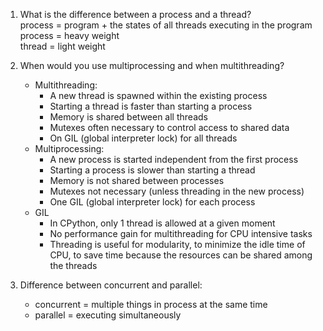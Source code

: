 1. What is the difference between a process and a thread?  
process = program + the states of all threads executing in the program  
process = heavy weight  
thread = light weight 

2. When would you use multiprocessing  and when multithreading?
    - Multithreading:
        * A new thread is spawned within the existing process
        * Starting a thread is faster than starting a process
        * Memory is shared between all threads
        * Mutexes often necessary to control access to shared data
        * On GIL (global interpreter lock) for all threads
    - Multiprocessing:
        * A new process is started independent from the first process
        * Starting a process is slower than starting a thread
        * Memory is not shared between processes
        * Mutexes not necessary (unless threading in the new process)
        * One GIL (global interpreter lock) for each process
    - GIL
        * In CPython, only 1 thread is allowed at a given moment
        * No performance gain for multithreading for CPU intensive tasks
        * Threading is useful for modularity, to minimize the idle time of CPU, to save time because the resources can be shared among the threads

3. Difference between concurrent and parallel:
    * concurrent = multiple things in process at the same time
    * parallel = executing simultaneously
